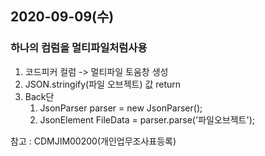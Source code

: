 ## 2020-09-09(수)

### 하나의 컴럼을 멀티파일처럼사용 

1. 코드피커 컬럼 -> 멀티파일 토움창 생성
2. JSON.stringify(파일 오브젝트) 값 return
3. Back단 
   1. JsonParser parser = new JsonParser();
   2. JsonElement FileData = parser.parse('파일오브젝트');

참고 : CDMJIM00200(개인업무조사표등록)